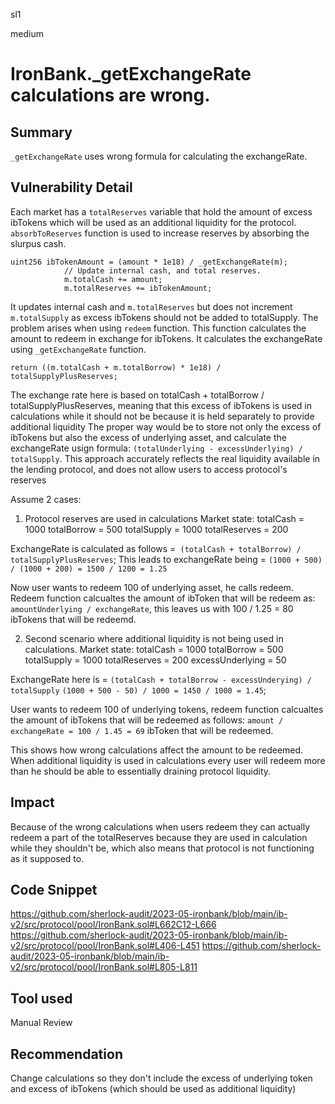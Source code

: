 sl1

medium

# IronBank._getExchangeRate calculations are wrong.

## Summary
```_getExchangeRate``` uses wrong formula for calculating the exchangeRate.

## Vulnerability Detail
Each market has a ```totalReserves``` variable that hold the amount of excess ibTokens which will be used as an additional liquidity for the protocol. 
```absorbToReserves``` function is used to increase reserves by absorbing the slurpus cash. 
```solidity
uint256 ibTokenAmount = (amount * 1e18) / _getExchangeRate(m);
            // Update internal cash, and total reserves.
            m.totalCash += amount;
            m.totalReserves += ibTokenAmount;
```
It updates internal cash and ```m.totalReserves``` but does not increment ```m.totalSupply``` as excess ibTokens should not be added to totalSupply.
The problem arises when using ```redeem``` function. This function calculates the amount to redeem in exchange for ibTokens. It calculates the exchangeRate using ```_getExchangeRate``` function. 
```solidity
return ((m.totalCash + m.totalBorrow) * 1e18) / totalSupplyPlusReserves;
```
The exchange rate here is based on totalCash + totalBorrow / totalSupplyPlusReserves, meaning that this excess of ibTokens is used in calculations while it should not be because it is held separately to provide additional liquidity
The proper way would be to store not only the excess of ibTokens but also the excess of underlying asset, and calculate the exchangeRate usign formula: ```(totalUnderlying - excessUnderlying) / totalSupply```. This approach accurately reflects the real liquidity available in the lending protocol, and does not allow users to access protocol's reserves


Assume 2 cases: 
1) Protocol reserves are used in calculations 
Market state: 
totalCash = 1000
totalBorrow = 500
totalSupply = 1000
totalReserves = 200

ExchangeRate is calculated as follows =``` (totalCash + totalBorrow) / totalSupplyPlusReserves```;
This leads to exchangeRate being = ```(1000 + 500) / (1000 + 200) = 1500 / 1200 = 1.25```

Now user wants to redeem 100 of underlying asset, he calls redeem.
Redeem function calcualtes the amount of ibToken that will be redeem as: ```amountUnderlying / exchangeRate```, this leaves us with 100 / 1.25 = 80 ibTokens that will be redeemd.

2) Second scenario where additional liquidity is not being used in calculations.
Market state: 
totalCash = 1000
totalBorrow = 500
totalSupply = 1000
totalReserves = 200
excessUnderlying = 50

ExchangeRate here is = ```(totalCash + totalBorrow - excessUnderying) / totalSupply```
```(1000 + 500 - 50) / 1000 = 1450 / 1000 = 1.45```;

User wants to redeem 100 of underlying tokens, redeem function calcualtes the amount of ibTokens that will be redeemed as follows: 
```amount / exchangeRate = 100 / 1.45 = 69``` ibToken that will be redeemed.

This shows how wrong calculations affect the amount to be redeemed. When additional liquidity is used in calculations every user will redeem more than he should be able to essentially draining protocol liquidity.


## Impact
Because of the wrong calculations when users redeem they can actually redeem a part of the totalReserves because they are used in calculation while they shouldn't be, which also means that protocol is not functioning as it supposed to.

## Code Snippet
https://github.com/sherlock-audit/2023-05-ironbank/blob/main/ib-v2/src/protocol/pool/IronBank.sol#L662C12-L666
https://github.com/sherlock-audit/2023-05-ironbank/blob/main/ib-v2/src/protocol/pool/IronBank.sol#L406-L451
https://github.com/sherlock-audit/2023-05-ironbank/blob/main/ib-v2/src/protocol/pool/IronBank.sol#L805-L811

## Tool used

Manual Review

## Recommendation
Change calculations so they don't include the excess of underlying token and excess of ibTokens (which should be used as additional liquidity)
